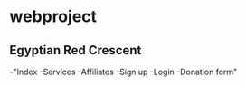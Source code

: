 ﻿# webproject

 
## Egyptian Red Crescent
<p>-"Index
-Services
-Affiliates 
-Sign up
-Login
-Donation form"</p>